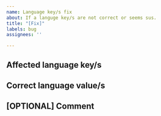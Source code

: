 ```yaml
---
name: Language key/s fix
about: If a languge key/s are not correct or seems sus.
title: "[Fix]"
labels: bug
assignees: ''

---
```


## Affected language key/s
<!--
 * gender.male
-->

## Correct language value/s
<!--
 * Male
-->

## [OPTIONAL] Comment
